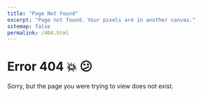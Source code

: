 ```yaml
---
title: "Page Not Found"
excerpt: "Page not found. Your pixels are in another canvas."
sitemap: false
permalink: /404.html
---
```



<!-- Global site tag (gtag.js) - Google Analytics -->
<script async src="https://www.googletagmanager.com/gtag/js?id=UA-131324268-1"></script>
<script>
  window.dataLayer = window.dataLayer || [];
  function gtag(){dataLayer.push(arguments);}
  gtag('js', new Date());

  gtag('config', 'UA-131324268-1');
</script>

# Error 404 💥 😕

Sorry, but the page you were trying to view does not exist.

